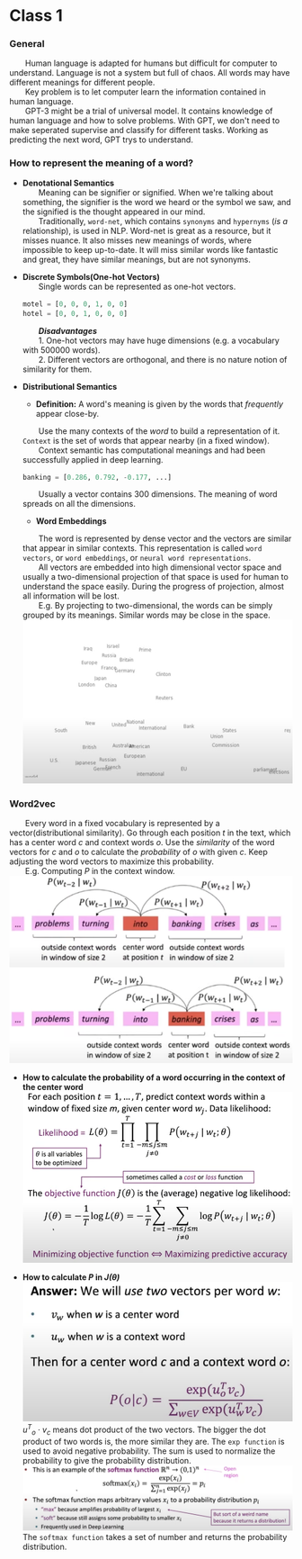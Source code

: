 # Class 1
### General

  &emsp;&emsp;Human language is adapted for humans but difficult for computer to understand.
  Language is not a system but full of chaos. All words may have different meanings for different people.  
  &emsp;&emsp;Key problem is to let computer learn the information contained in human language.  
  &emsp;&emsp;GPT-3 might be a trial of universal model.
  It contains knowledge of human language and how to solve problems.
  With GPT, we don't need to make seperated supervise and classify for different tasks.
  Working as predicting the next word, GPT trys to understand.

### How to represent the meaning of a word?

* **Denotational Semantics**<!-- 指称语义 -->  
  &emsp;&emsp;Meaning can be signifier<!-- 能指事物 --> or signified<!-- 所指事物 -->.
  When we're talking about something, the signifier is the word we heard or the symbol we saw,
  and the signified is the thought appeared in our mind.  
  &emsp;&emsp;Traditionally, `word-net`, which contains `synonyms`<!-- 同义词 --> and `hypernyms`<!-- 上位词 -->
  (_is a_ relationship), is used in NLP. Word-net is great as a resource, but it misses nuance. 
  It also misses new meanings of words, where impossible to keep up-to-date. 
  It will miss similar words like fantastic and great, they have similar meanings, but are not synonyms.

* **Discrete Symbols(One-hot Vectors)**<!-- 离散单词 -->  
  &emsp;&emsp;Single words can be represented as one-hot vectors.  
  ```python
  motel = [0, 0, 0, 1, 0, 0]
  hotel = [0, 0, 1, 0, 0, 0]
  ```
  &emsp;&emsp;***Disadvantages***  
  &emsp;&emsp;1. One-hot vectors may have huge dimensions (e.g. a vocabulary with 500000 words).  
  &emsp;&emsp;2. Different vectors are orthogonal, and there is no nature notion of similarity for them.

* **Distributional Semantics**  
  <!-- 类似英语阅读题，根据上下文分析某个单词的意思 -->
  * **Definition:** A word's meaning is given by the words that _frequently_ appear close-by.  
  
  &emsp;&emsp;Use the many contexts of the _word_ to build a representation of it.
  `Context` is the set of words that appear nearby (in a fixed window).  
  &emsp;&emsp;Context semantic has computational meanings and had been successfully applied in deep learning.
  ```python
  banking = [0.286, 0.792, -0.177, ...]
  ```
  &emsp;&emsp;Usually a vector contains 300 dimensions. The meaning of word spreads on all the dimensions.

  * **Word Embeddings**
  
  &emsp;&emsp;The word is represented by dense vector and the vectors are similar that appear in similar contexts.
  This representation is called `word vectors`, or `word embeddings`, or `neural word representations`.  
  &emsp;&emsp;All vectors are embedded into high dimensional vector space and usually a two-dimensional projection of
  that space is used for human to understand the space easily. During the progress of projection, almost all information
  will be lost.  
  &emsp;&emsp;E.g. By projecting to two-dimensional, the words can be simply grouped by its meanings. Similar words may
  be close in the space.  
  ![Word embedding vectors in two-dimension space](./images/c1p1.png)  
  
### Word2vec

  &emsp;&emsp;Every word in a fixed vocabulary is represented by a vector(distributional similarity). Go through each
  position _t_ in the text, which has a center word _c_ and context words _o_. Use the _similarity_ of the word vectors
  for _c_ and _o_ to calculate the _probability_ of _o_ with given _c_. Keep adjusting the word vectors to maximize
  this probability.  
  &emsp;&emsp;E.g. Computing _P_ in the context window.  
  ![Example windows and computing for P](./images/c1p2.png)
  
  * **How to calculate the probability of a word occurring in the context of the center word**  
  ![Probability calculation](./images/c1p3.png)

  * **How to calculate _P_ in _J(θ)_**  
  ![P calculation](./images/c1p4.png)  
  _u<sup>T</sup><sub>o</sub> · v<sub>c</sub>_ means dot product of the two vectors. The bigger the dot product of two
  words is, the more similar they are. The `exp function` is used to avoid negative probability. The sum is used to
  normalize the probability to give the probability distribution.  
  ![Normalize J(θ)](./images/c1p5.png)  
  The `softmax function` takes a set of number and returns the probability distribution.